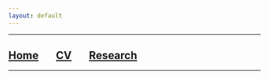 ```yaml
---
layout: default
---
```


***

## [**Home**](./) &nbsp;&nbsp;&nbsp;&nbsp;&nbsp;&nbsp;[**CV**](./CV.html) &nbsp;&nbsp;&nbsp;&nbsp;&nbsp;&nbsp;[**Research**](./Research.html)

***

